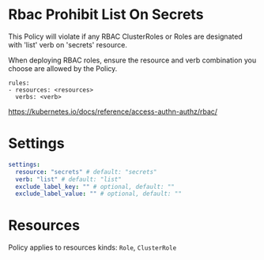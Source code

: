 # Rbac Prohibit List On Secrets

This Policy will violate if any RBAC ClusterRoles or Roles are designated with 'list' verb on 'secrets' resource.

When deploying RBAC roles, ensure the resource and verb combination you choose are allowed by the Policy.

```
rules:
- resources: <resources>
  verbs: <verb>
```

https://kubernetes.io/docs/reference/access-authn-authz/rbac/

# Settings

```yaml
settings:
  resource: "secrets" # default: "secrets"
  verb: "list" # default: "list"
  exclude_label_key: "" # optional, default: ""
  exclude_label_value: "" # optional, default: ""
```

# Resources

Policy applies to resources kinds:
`Role`, `ClusterRole`
